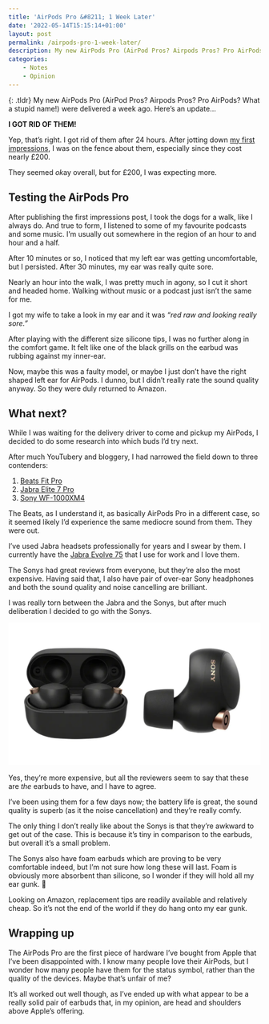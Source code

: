 ```yaml
---
title: 'AirPods Pro &#8211; 1 Week Later'
date: '2022-05-14T15:15:14+01:00'
layout: post
permalink: /airpods-pro-1-week-later/
description: My new AirPods Pro (AirPod Pros? Airpods Pros? Pro AirPods? What a stupid name!) were delivered a week ago. Here’s an update…
categories:
    - Notes
    - Opinion
---
```


{: .tldr}
My new AirPods Pro (AirPod Pros? Airpods Pros? Pro AirPods? What a stupid name!) were delivered a week ago. Here’s an update…

**I GOT RID OF THEM!**

Yep, that’s right. I got rid of them after 24 hours. After jotting down [my first impressions](/airpods-pro-first-impressions/), I was on the fence about them, especially since they cost nearly £200.

They seemed *ok*ay overall, but for £200, I was expecting more.

## Testing the AirPods Pro

After publishing the first impressions post, I took the dogs for a walk, like I always do. And true to form, I listened to some of my favourite podcasts and some music. I’m usually out somewhere in the region of an hour to and hour and a half.

After 10 minutes or so, I noticed that my left ear was getting uncomfortable, but I persisted. After 30 minutes, my ear was really quite sore.

Nearly an hour into the walk, I was pretty much in agony, so I cut it short and headed home. Walking without music or a podcast just isn’t the same for me.

I got my wife to take a look in my ear and it was *“red raw and looking really sore.”*

After playing with the different size silicone tips, I was no further along in the comfort game. It felt like one of the black grills on the earbud was rubbing against my inner-ear.

Now, maybe this was a faulty model, or maybe I just don’t have the right shaped left ear for AirPods. I dunno, but I didn’t really rate the sound quality anyway. So they were duly returned to Amazon.

## What next?

While I was waiting for the delivery driver to come and pickup my AirPods, I decided to do some research into which buds I’d try next.

After much YouTubery and bloggery, I had narrowed the field down to three contenders:

1. [Beats Fit Pro](https://amzn.to/3FHYgVH)
2. [Jabra Elite 7 Pro](https://amzn.to/3lbNM7n)
3. [Sony WF-1000XM4](https://amzn.to/3szsFA9)

The Beats, as I understand it, as basically AirPods Pro in a different case, so it seemed likely I’d experience the same mediocre sound from them. They were out.

I’ve used Jabra headsets professionally for years and I swear by them. I currently have the [Jabra Evolve 75](https://amzn.to/39kPFvU) that I use for work and I love them.

The Sonys had great reviews from everyone, but they’re also the most expensive. Having said that, I also have pair of over-ear Sony headphones and both the sound quality and noise cancelling are brilliant.

I was really torn between the Jabra and the Sonys, but after much deliberation I decided to go with the Sonys.

![Sony WF-1000XM4 earbuds](/assets/images/sony-wf-1000xm4.webp)

Yes, they’re more expensive, but all the reviewers seem to say that these are *the* earbuds to have, and I have to agree.

I’ve been using them for a few days now; the battery life is great, the sound quality is superb (as it the noise cancellation) and they’re really comfy.

The only thing I don’t really like about the Sonys is that they’re awkward to get out of the case. This is because it’s tiny in comparison to the earbuds, but overall it’s a small problem.

The Sonys also have foam earbuds which are proving to be very comfortable indeed, but I’m not sure how long these will last. Foam is obviously more absorbent than silicone, so I wonder if they will hold all my ear gunk. 🤢

Looking on Amazon, replacement tips are readily available and relatively cheap. So it’s not the end of the world if they do hang onto my ear gunk.

## Wrapping up

The AirPods Pro are the first piece of hardware I’ve bought from Apple that I’ve been disappointed with. I know many people love their AirPods, but I wonder how many people have them for the status symbol, rather than the quality of the devices. Maybe that’s unfair of me?

It’s all worked out well though, as I’ve ended up with what appear to be a really solid pair of earbuds that, in my opinion, are head and shoulders above Apple’s offering.